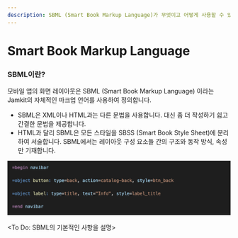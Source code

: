 ```yaml
---
description: SBML (Smart Book Markup Language)가 무엇이고 어떻게 사용할 수 있는지 알아봅니다.
---
```


# Smart Book Markup Language

### SBML이란?

모바일 앱의 화면 레이아웃은 SBML (Smart Book Markup Language) 이라는 Jamkit의 자체적인 마크업 언어를 사용하여 정의합니다.

* SBML은 XML이나 HTML과는 다른 문법을 사용합니다. 대신 좀 더 작성하기 쉽고 간결한 문법을 제공합니다.
* HTML과 달리 SBML은 모든 스타일을 SBSS (Smart Book Style Sheet)에 분리하여 서술합니다. SBML에서는 레이아웃 구성 요소들 간의 구조와 동작 방식, 속성만 기재합니다.

![SBML (Smart Book Markup Language) 예제](images/sbml.png)

\<To Do: SBML의 기본적인 사항을 설명>
